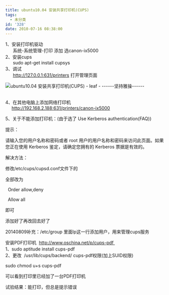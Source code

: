 ```yaml
---
title: ubuntu10.04 安装共享打印机(CUPS)
tags:
  - 未分类
id: '328'
date: 2010-07-16 08:38:00
---
```


1、安装打印机驱动  
      系统-系统管理-打印 添加 选canon-ix5000  
2、安装cups  
      sudo apt-get install cupsys  
3、调试  
      http://127.0.0.1:631/printers 打开管理页面  

![ubuntu10.04 安装共享打印机(CUPS) - leaf - ------坚持雅操------](http://img.ph.126.net/vurHjkaPT9r7AV-W0gDY3w==/3280309378587648520.jpg "ubuntu10.04 安装共享打印机(CUPS) - leaf - ------坚持雅操------")

   
4、在其他电脑上添加网络打印机  
     http://192.168.2.188:631/printers/canon-ix5000  
  

  

5、关于不能添加打印机：(由于选了 Use Kerberos authentication(FAQ))

提示：

请输入您的用户名称和密码或者 root 用户的用户名称和密码来访问此页面。如果您正在使用 Kerberos 鉴定，请确定您拥有的 Kerberos 票据是有效的。

解决方法：

修改/etc/cups/cupsd.conf文件下的

<Policy default>

<Policy authenticated>

全部改为 

  Order allow,deny

  Allow all

即可

添加好了再改回去好了

  

20140809补充：/etc/group 里面lp这一行添加用户，用来管理cups服务

  
安装PDF打印机  http://www.oschina.net/p/cups-pdf   
1、sudo aptitude install cups-pdf  
2、更改  /usr/lib/cups/backend/ cups-pdf权限(加上SUID权限)

sudo chmod u+s cups-pdf

可以看到打印里已经加了一台PDF打印机

试验结果：能打印，但总是提示错误